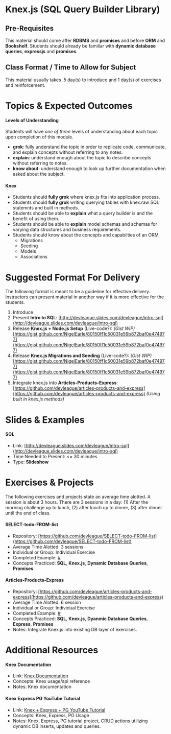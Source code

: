 # Knex.js (SQL Query Builder Library)

## Pre-Requisites
This material should come after **RDBMS** and **promises** and before **ORM** and **Bookshelf**. Students should already be familiar with **dynamic database queries**, **expressjs** and **promises**.

## Class Format / Time to Allow for Subject 
This material usually takes .5 day(s) to introduce and 1 day(s) of exercises and reinforcement.  

# Topics & Expected Outcomes

#### Levels of Understanding
Students will have *one of three* levels of understanding about each topic upon completion of this module.  
- **grok**: fully understand the topic in order to replicate code, communicate, and explain concepts without referring to any notes.  
- **explain**: understand enough about the topic to describe concepts without referring to notes.  
- **know about**: understand enough to look up further documentation when asked about the subject.  

#### Knex
-  Students should **fully grok** where knex.js fits into application process.
-  Students should **fully grok** writing querying tables with knex.raw SQL statemnts and built in methods. 
-  Students should be able to **explain** what a query builder is and the benefit of using them.
-  Students should be able to **explain** model schemas and schemas for varying data structures and business requirements.
-  Students should know about the concepts and capabilties of an ORM
    - Migrations
    - Seeding
    - Models
    - Associations

# Suggested Format For Delivery
The following format is meant to be a guideline for effective delivery. Instructors can present material in another way if it is more effective for the students.  

1. Introduce 
1. Present **Intro to SQL**: [http://devleague.slides.com/devleague/intro-sql](http://devleague.slides.com/devleague/intro-sql)
1. Release **Knex.js + Node.js Setup** (Live-code?):
_(Gist WIP)_[https://gist.github.com/NigelEarle/80150ff1c50031e59b872baf0e474977](https://gist.github.com/NigelEarle/80150ff1c50031e59b872baf0e474977)
1. Release **Knex.js Migrations and Seeding** (Live-code?): 
_(Gist WIP)_[https://gist.github.com/NigelEarle/80150ff1c50031e59b872baf0e474977](https://gist.github.com/NigelEarle/80150ff1c50031e59b872baf0e474977)
1. Integrate knex.js into **Articles-Products-Express**:
[https://github.com/devleague/articles-products-and-express](https://github.com/devleague/articles-products-and-express) _(Using built in knex.js methods)_

# Slides & Examples

#### SQL
- Link: [http://devleague.slides.com/devleague/intro-sql](http://devleague.slides.com/devleague/intro-sql)
- Time Needed to Present: <= 30 minutes   
- Type: **Slideshow**

# Exercises & Projects
The following exercises and projects state an average time alotted. A session is about 3 hours. There are 3 sessions in a day: (1) After the morning challenge up to lunch, (2) after lunch up to dinner, (3) after dinner until the end of class.

#### SELECT-todo-FROM-list
- Repository: [https://github.com/devleague/SELECT-todo-FROM-list](https://github.com/devleague/SELECT-todo-FROM-list)
- Average Time Alotted: 3 sessions
- Individual or Group: Individual Exercise
- Completed Example: [#]()
- Concepts Practiced: **SQL**, **Knex.js**, **Dynamic Database Queries**, **Promises**

#### Articles-Products-Express
- Repository: [https://github.com/devleague/articles-products-and-express](https://github.com/devleague/articles-products-and-express)
- Average Time Alotted: 6 session
- Individual or Group: Individual Exercise
- Completed Example: [#]()
- Concepts Practiced: **SQL**, **Knex.js**, **Dyanmic Database Queries**, **Express**, **Promises**
- Notes: Integrate Knex.js into existing DB layer of exercises.

# Additional Resources

#### Knex Documentation
- Link: [Knex Documentation](http://knexjs.org/)  
- Concepts: Knex usage/api reference
- Notes: Knex documentation

#### Knex Express PG YouTube Tutorial
- Link: [Knex + Express + PG YouTube Tutorial](https://www.youtube.com/watch?v=4nP6zFEvF_c&list=PL7sCSgsRZ-smPRSrim4bX5TQfRue1jKfw)  
- Concepts: Knex, Express, PG Usage
- Notes: Knex, Express, PG tutorial project, CRUD actions utilizing dynamic DB inserts, updates and queries.